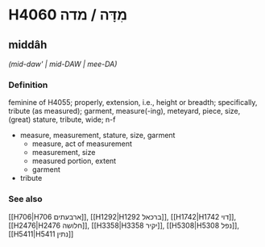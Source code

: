 # H4060 מִדָּה / מדה

## middâh

_(mid-daw' | mid-DAW | mee-DA)_

### Definition

feminine of H4055; properly, extension, i.e., height or breadth; specifically, tribute (as measured); garment, measure(-ing), meteyard, piece, size, (great) stature, tribute, wide; n-f

- measure, measurement, stature, size, garment
  - measure, act of measurement
  - measurement, size
  - measured portion, extent
  - garment
- tribute

### See also

[[H706|H706 ארבעתים]], [[H1292|H1292 ברכאל]], [[H1742|H1742 דוי]], [[H2476|H2476 חלושה]], [[H3358|H3358 יקיר]], [[H5308|H5308 נפל]], [[H5411|H5411 נתין]]
